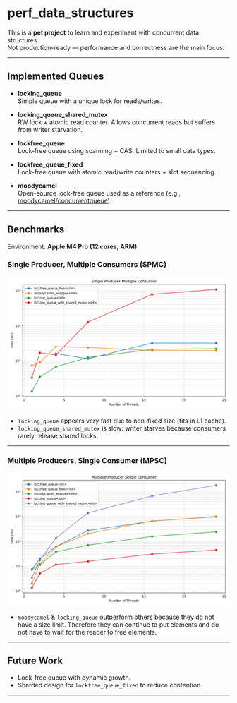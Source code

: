 # perf_data_structures
This is a **pet project** to learn and experiment with concurrent data structures.  
Not production-ready — performance and correctness are the main focus.

---

## Implemented Queues

- **locking_queue**  
  Simple queue with a unique lock for reads/writes.

- **locking_queue_shared_mutex**  
  RW lock + atomic read counter. Allows concurrent reads but suffers from writer starvation.

- **lockfree_queue**  
  Lock-free queue using scanning + CAS. Limited to small data types.

- **lockfree_queue_fixed**  
  Lock-free queue with atomic read/write counters + slot sequencing.

- **moodycamel**  
  Open-source lock-free queue used as a reference (e.g., [moodycamel/concurrentqueue](https://github.com/cameron314/concurrentqueue)).

---

## Benchmarks

Environment: **Apple M4 Pro (12 cores, ARM)**  

### Single Producer, Multiple Consumers (SPMC)
![SPMC Results](https://github.com/martinr0x/perf_data_structures/blob/master/benchmarks/spmc_results.png?raw=true)

- `locking_queue` appears very fast due to non-fixed size (fits in L1 cache).  
- `locking_queue_shared_mutex` is slow: writer starves because consumers rarely release shared locks.

---

### Multiple Producers, Single Consumer (MPSC)
![MPSC Results](https://github.com/martinr0x/perf_data_structures/blob/master/benchmarks/mpsc_results.png?raw=true)

- `moodycamel` & `locking_queue` outperform others because they do not have a size limit. Therefore they can continue to put elements and do not have to wait for the reader to free elements. 

---

## Future Work

- Lock-free queue with dynamic growth.  
- Sharded design for `lockfree_queue_fixed` to reduce contention.  

---
